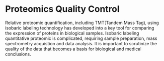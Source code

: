 # Proteomics Quality Control
Relative proteomic quantification, including TMT(Tandem Mass Tag), using isobaric labeling technology has developed into a key tool for comparing the expression of proteins in biological samples. Isobaric labeling quantitative proteomic is complicated, requiring sample preparation, mass spectrometry acquistion and data analysis.
It is important to scrutinize the quality of the data that becomes a basis for biological and medical conclusions.
